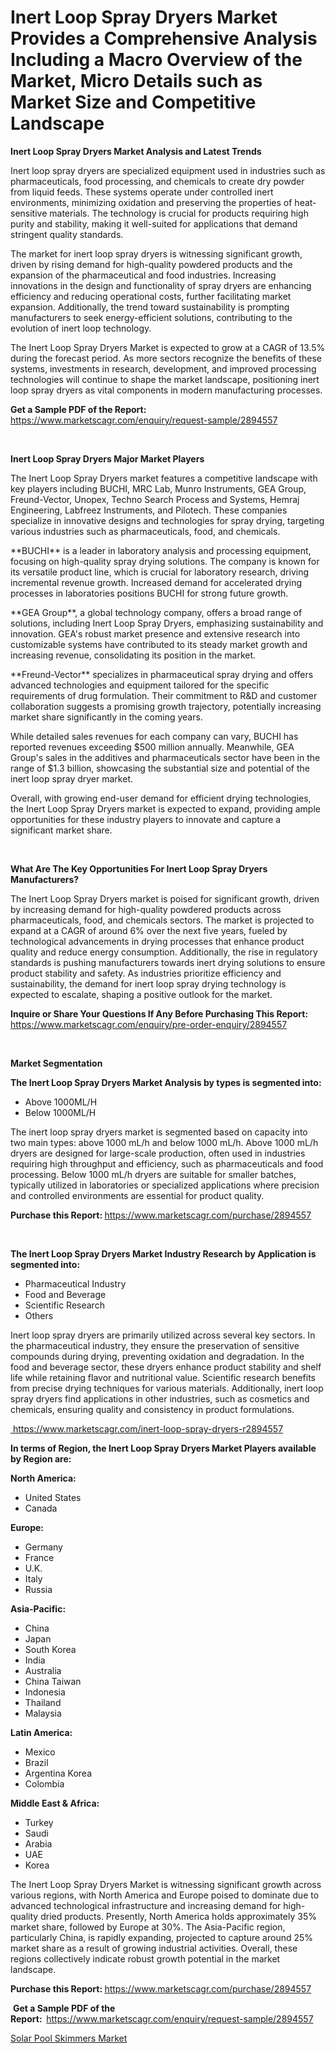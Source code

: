 <p><h1>Inert Loop Spray Dryers Market Provides a Comprehensive Analysis Including a Macro Overview of the Market, Micro Details such as Market Size and Competitive Landscape</h1></p><p><strong>Inert Loop Spray Dryers Market Analysis and Latest Trends</strong></p>
<p><p>Inert loop spray dryers are specialized equipment used in industries such as pharmaceuticals, food processing, and chemicals to create dry powder from liquid feeds. These systems operate under controlled inert environments, minimizing oxidation and preserving the properties of heat-sensitive materials. The technology is crucial for products requiring high purity and stability, making it well-suited for applications that demand stringent quality standards.</p><p>The market for inert loop spray dryers is witnessing significant growth, driven by rising demand for high-quality powdered products and the expansion of the pharmaceutical and food industries. Increasing innovations in the design and functionality of spray dryers are enhancing efficiency and reducing operational costs, further facilitating market expansion. Additionally, the trend toward sustainability is prompting manufacturers to seek energy-efficient solutions, contributing to the evolution of inert loop technology.</p><p>The Inert Loop Spray Dryers Market is expected to grow at a CAGR of 13.5% during the forecast period. As more sectors recognize the benefits of these systems, investments in research, development, and improved processing technologies will continue to shape the market landscape, positioning inert loop spray dryers as vital components in modern manufacturing processes.</p></p>
<p><strong>Get a Sample PDF of the Report:&nbsp;</strong> <a href="https://www.marketscagr.com/enquiry/request-sample/2894557?utm_campaign=3068&utm_medium=2&utm_source=Github&utm_content=ia&utm_term=15032025&utm_id=inert-loop-spray-dryers">https://www.marketscagr.com/enquiry/request-sample/2894557</a></p>
<p>&nbsp;</p>
<p><strong>Inert Loop Spray Dryers Major Market Players</strong></p>
<p><p>The Inert Loop Spray Dryers market features a competitive landscape with key players including BUCHI, MRC Lab, Munro Instruments, GEA Group, Freund-Vector, Unopex, Techno Search Process and Systems, Hemraj Engineering, Labfreez Instruments, and Pilotech. These companies specialize in innovative designs and technologies for spray drying, targeting various industries such as pharmaceuticals, food, and chemicals.</p><p>**BUCHI** is a leader in laboratory analysis and processing equipment, focusing on high-quality spray drying solutions. The company is known for its versatile product line, which is crucial for laboratory research, driving incremental revenue growth. Increased demand for accelerated drying processes in laboratories positions BUCHI for strong future growth.</p><p>**GEA Group**, a global technology company, offers a broad range of solutions, including Inert Loop Spray Dryers, emphasizing sustainability and innovation. GEA's robust market presence and extensive research into customizable systems have contributed to its steady market growth and increasing revenue, consolidating its position in the market.</p><p>**Freund-Vector** specializes in pharmaceutical spray drying and offers advanced technologies and equipment tailored for the specific requirements of drug formulation. Their commitment to R&D and customer collaboration suggests a promising growth trajectory, potentially increasing market share significantly in the coming years.</p><p>While detailed sales revenues for each company can vary, BUCHI has reported revenues exceeding $500 million annually. Meanwhile, GEA Group's sales in the additives and pharmaceuticals sector have been in the range of $1.3 billion, showcasing the substantial size and potential of the inert loop spray dryer market.</p><p>Overall, with growing end-user demand for efficient drying technologies, the Inert Loop Spray Dryers market is expected to expand, providing ample opportunities for these industry players to innovate and capture a significant market share.</p></p>
<p>&nbsp;</p>
<p><strong>What Are The Key Opportunities For Inert Loop Spray Dryers Manufacturers?</strong></p>
<p><p>The Inert Loop Spray Dryers market is poised for significant growth, driven by increasing demand for high-quality powdered products across pharmaceuticals, food, and chemicals sectors. The market is projected to expand at a CAGR of around 6% over the next five years, fueled by technological advancements in drying processes that enhance product quality and reduce energy consumption. Additionally, the rise in regulatory standards is pushing manufacturers towards inert drying solutions to ensure product stability and safety. As industries prioritize efficiency and sustainability, the demand for inert loop spray drying technology is expected to escalate, shaping a positive outlook for the market.</p></p>
<p><strong>Inquire or Share Your Questions If Any Before Purchasing This Report:</strong> <a href="https://www.marketscagr.com/enquiry/pre-order-enquiry/2894557?utm_campaign=3068&utm_medium=2&utm_source=Github&utm_content=ia&utm_term=15032025&utm_id=inert-loop-spray-dryers">https://www.marketscagr.com/enquiry/pre-order-enquiry/2894557</a></p>
<p>&nbsp;</p>
<p><strong>Market Segmentation</strong></p>
<p><strong>The Inert Loop Spray Dryers Market Analysis by types is segmented into:</strong></p>
<p><ul><li>Above 1000ML/H</li><li>Below 1000ML/H</li></ul></p>
<p><p>The inert loop spray dryers market is segmented based on capacity into two main types: above 1000 mL/h and below 1000 mL/h. Above 1000 mL/h dryers are designed for large-scale production, often used in industries requiring high throughput and efficiency, such as pharmaceuticals and food processing. Below 1000 mL/h dryers are suitable for smaller batches, typically utilized in laboratories or specialized applications where precision and controlled environments are essential for product quality.</p></p>
<p><strong>Purchase this Report:&nbsp;</strong><a href="https://www.marketscagr.com/purchase/2894557?utm_campaign=3068&utm_medium=2&utm_source=Github&utm_content=ia&utm_term=15032025&utm_id=inert-loop-spray-dryers">https://www.marketscagr.com/purchase/2894557</a></p>
<p>&nbsp;</p>
<p><strong>The Inert Loop Spray Dryers Market Industry Research by Application is segmented into:</strong></p>
<p><ul><li>Pharmaceutical Industry</li><li>Food and Beverage</li><li>Scientific Research</li><li>Others</li></ul></p>
<p><p>Inert loop spray dryers are primarily utilized across several key sectors. In the pharmaceutical industry, they ensure the preservation of sensitive compounds during drying, preventing oxidation and degradation. In the food and beverage sector, these dryers enhance product stability and shelf life while retaining flavor and nutritional value. Scientific research benefits from precise drying techniques for various materials. Additionally, inert loop spray dryers find applications in other industries, such as cosmetics and chemicals, ensuring quality and consistency in product formulations.</p></p>
<p><a href="https://www.marketscagr.com/inert-loop-spray-dryers-r2894557?utm_campaign=3068&utm_medium=2&utm_source=Github&utm_content=ia&utm_term=15032025&utm_id=inert-loop-spray-dryers">&nbsp;https://www.marketscagr.com/inert-loop-spray-dryers-r2894557</a></p>
<p><strong>In terms of Region, the Inert Loop Spray Dryers Market Players available by Region are:</strong></p>
<p>
    <p> <strong> North America: </strong>
        <ul>
            <li>United States</li>
            <li>Canada</li>
        </ul>
        </p> 
    <p> <strong> Europe: </strong>
        <ul>
            <li>Germany</li>
            <li>France</li>
            <li>U.K.</li>
            <li>Italy</li>
            <li>Russia</li>
        </ul>
        </p> 
    <p> <strong> Asia-Pacific: </strong>
        <ul>
            <li>China</li>
            <li>Japan</li>
            <li>South Korea</li>
            <li>India</li>
            <li>Australia</li>
            <li>China Taiwan</li>
            <li>Indonesia</li>
            <li>Thailand</li>
            <li>Malaysia</li>
        </ul>
        </p> 
    <p> <strong> Latin America: </strong>
        <ul>
            <li>Mexico</li>
            <li>Brazil</li>
            <li>Argentina Korea</li>
            <li>Colombia</li>
        </ul>
        </p> 
    <p> <strong> Middle East & Africa: </strong>
        <ul>
            <li>Turkey</li>
            <li>Saudi</li>
            <li>Arabia</li>
            <li>UAE</li>
            <li>Korea</li>
        </ul>
    </p>
    </p>
<p><p>The Inert Loop Spray Dryers Market is witnessing significant growth across various regions, with North America and Europe poised to dominate due to advanced technological infrastructure and increasing demand for high-quality dried products. Presently, North America holds approximately 35% market share, followed by Europe at 30%. The Asia-Pacific region, particularly China, is rapidly expanding, projected to capture around 25% market share as a result of growing industrial activities. Overall, these regions collectively indicate robust growth potential in the market landscape.</p></p>
<p><strong>Purchase this Report: </strong><a href="https://www.marketscagr.com/purchase/2894557?utm_campaign=3068&utm_medium=2&utm_source=Github&utm_content=ia&utm_term=15032025&utm_id=inert-loop-spray-dryers">https://www.marketscagr.com/purchase/2894557</a></p>
<p>&nbsp;<strong>Get a Sample PDF of the Report:&nbsp;&nbsp;</strong><a href="https://www.marketscagr.com/enquiry/request-sample/2894557?utm_campaign=3068&utm_medium=2&utm_source=Github&utm_content=ia&utm_term=15032025&utm_id=inert-loop-spray-dryers">https://www.marketscagr.com/enquiry/request-sample/2894557</a></p>
<p><strong></strong></p>
<p><p><a href="https://github.com/paljuhubeyde/Market-Research-Report-List-1/blob/main/solar-pool-skimmers-market.md?utm_campaign=3068&utm_medium=2&utm_source=Github&utm_content=ia&utm_term=15032025&utm_id=inert-loop-spray-dryers">Solar Pool Skimmers Market</a></p></p>